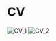 # CV

![CV_1](https://github.com/hansumin1022/hansumin1022/assets/130205263/c8b07745-8c4f-49e7-bcee-49ee6960c2a9)
![CV_2](https://github.com/hansumin1022/hansumin1022/assets/130205263/756c76ef-3999-4a00-9bbe-7a03af1ab858)

